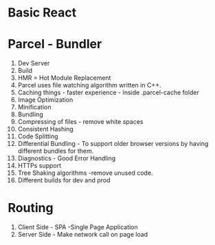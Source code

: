 # Basic React

# Parcel - Bundler

1. Dev Server
2. Build
3. HMR = Hot Module Replacement
4. Parcel uses file watching algorithm written in C++.
5. Caching things - faster experience - Inside .parcel-cache folder
6. Image Optimization
7. Minification
8. Bundling
9. Compressing of files - remove white spaces
10. Consistent Hashing
11. Code Splitting
12. Differential Bundling - To support older browser versions by having different bundles for them.
13. Diagnostics - Good Error Handling
14. HTTPs support
15. Tree Shaking algorithms -remove unused code.
16. Different builds for dev and prod

# Routing
1. Client Side - SPA -Single Page Application
2. Server Side - Make network call on page load